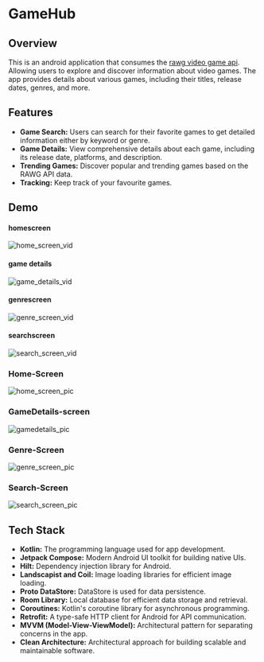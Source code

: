 # GameHub

## Overview

This is an android application that consumes the [rawg video game api](https://api.rawg.io/docs/#tag/games). Allowing users to explore and discover information about video games. The app provides details about various games, including their titles, release dates, genres, and more.

## Features

- **Game Search:** Users can search for their favorite games to get detailed information either by keyword or genre.
- **Game Details:** View comprehensive details about each game, including its release date, platforms, and description.
- **Trending Games:** Discover popular and trending games based on the RAWG API data.
- **Tracking:** Keep track of your favourite games.

## Demo

#### homescreen

![home_screen_vid](https://github.com/mungai-codes/gamehub/assets/56951481/82105a26-3a7f-44d5-bef1-9f2b27d0a76d)

#### game details

![game_details_vid](https://github.com/mungai-codes/gamehub/assets/56951481/4caa631e-c20f-4e11-a0ec-e8ce0da551e3)

#### genrescreen

![genre_screen_vid](https://github.com/mungai-codes/gamehub/assets/56951481/4db4e6f9-5ebe-49d7-81ac-0fe290d0f278)

#### searchscreen

![search_screen_vid](https://github.com/mungai-codes/gamehub/assets/56951481/060b54f1-595c-445f-86e4-99b9a3dbab41)

### Home-Screen

![home_screen_pic](https://github.com/mungai-codes/gamehub/assets/56951481/9a1b2ede-1f10-40d6-9cd8-737b88adf9aa)

### GameDetails-screen

![gamedetails_pic](https://github.com/mungai-codes/gamehub/assets/56951481/b29d4f3e-da63-4c40-a7bc-b5252e4dd4db)

### Genre-Screen

![genre_screen_pic](https://github.com/mungai-codes/gamehub/assets/56951481/23ccafe8-31bc-403f-85ca-56db78631f95)

### Search-Screen

![search_screen_pic](https://github.com/mungai-codes/gamehub/assets/56951481/315187d1-55ae-4c61-abf1-c341037eb9c6)

## Tech Stack

- **Kotlin:** The programming language used for app development.
- **Jetpack Compose:** Modern Android UI toolkit for building native UIs.
- **Hilt:** Dependency injection library for Android.
- **Landscapist and Coil:** Image loading libraries for efficient image loading.
- **Proto DataStore:** DataStore is used for data persistence.
- **Room Library:** Local database for efficient data storage and retrieval.
- **Coroutines:** Kotlin's coroutine library for asynchronous programming.
- **Retrofit:** A type-safe HTTP client for Android for API communication.
- **MVVM (Model-View-ViewModel):** Architectural pattern for separating concerns in the app.
- **Clean Architecture:** Architectural approach for building scalable and maintainable software.


